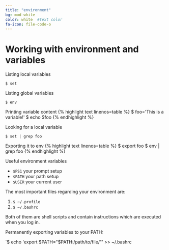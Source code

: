 ```yaml
---
title: "environment"
bg: mod-white    
color: white  #text color
fa-icon: file-code-o
---
```


# Working with environment and variables

Listing local variables

`$ set`

Listing global variables

`$ env`

Printing variable content
{% highlight text linenos=table %}
$ foo='This is a variable!'
$ echo $foo
{% endhighlight %}

Looking for a local variable

`$ set | grep foo`

Exporting it to env
{% highlight text linenos=table %}
$ export foo
$ env | grep foo
{% endhighlight %}

Useful environment variables

- `$PS1` your prompt setup
- `$PATH` your path setup 
- `$USER` your current user

The most important files regarding your environment are:

1. `$ ~/.profile`
2. `$ ~/.bashrc`

Both of them are shell scripts and contain instructions which are executed when you log in.

Permanently exporting variables to your PATH: 

`$ echo 'export $PATH="$PATH:/path/to/file/"' >> ~/.bashrc
